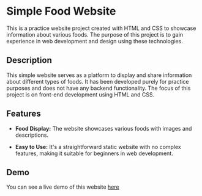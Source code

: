 # Simple Food Website

This is a practice website project created with HTML and CSS to showcase information about various foods. The purpose of this project is to gain experience in web development and design using these technologies.



## Description

This simple website serves as a platform to display and share information about different types of foods. It has been developed purely for practice purposes and does not have any backend functionality. The focus of this project is on front-end development using HTML and CSS.

## Features

- **Food Display:** The website showcases various foods with images and descriptions.

- **Easy to Use:** It's a straightforward static website with no complex features, making it suitable for beginners in web development.

## Demo

You can see a live demo of this website [here]()

